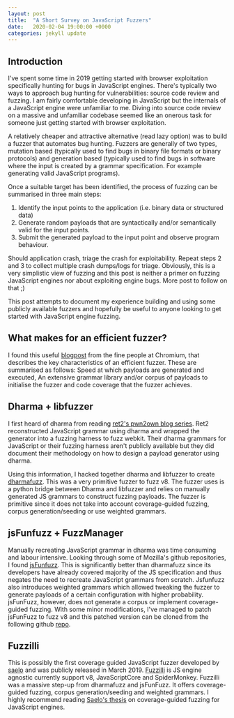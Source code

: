 ```yaml
---
layout: post
title:  "A Short Survey on JavaScript Fuzzers"
date:   2020-02-04 19:00:00 +0000
categories: jekyll update
---
```


## Introduction

I've spent some time in 2019 getting started with browser exploitation specifically hunting for bugs in JavaScript engines. There's typically two ways to approach bug hunting for vulnerabilities: source code review and fuzzing. I am fairly comfortable developing in JavaScript but the internals of a JavaScript engine were unfamiliar to me. Diving into source code review on a massive and unfamiliar codebase seemed like an onerous task for someone just getting started with browser exploitation. 

A relatively cheaper and attractive alternative (read lazy option) was to build a fuzzer that automates bug hunting. Fuzzers are generally of two types, mutation based (typically used to find bugs in binary file formats or binary protocols) and generation based (typically used to find bugs in software where the input is created by a grammar specification. For example generating valid JavaScript programs). 

Once a suitable target has been identified, the process of fuzzing can be summarised in three main steps:
1. Identify the input points to the application (i.e. binary data or structured data)
2. Generate random payloads that are syntactically and/or semantically valid for the input points.
3. Submit the generated payload to the input point and observe program behaviour. 

Should application crash, triage the crash for exploitability. Repeat steps 2 and 3 to collect multiple crash dumps/logs for triage. Obviously, this is a very simplistic view of fuzzing and this post is neither a primer on fuzzing JavaScript engines nor about exploiting engine bugs. More post to follow on that ;)

This post attempts to document my experience building and using some publicly available fuzzers and hopefully be useful to anyone looking to get started with JavaScript engine fuzzing. 

## What makes for an efficient fuzzer?

I found this useful [blogpost](https://chromium.googlesource.com/chromium/src/testing/libfuzzer/+/f44bd1a3e684b72de7a90871a51ab4acb0df4054/efficient_fuzzer.md) from the fine people at Chromium, that describes the key characteristics of an efficient fuzzer. These are summarised as follows: Speed at which payloads are generated and executed, An extensive grammar library and/or corpus of payloads to initialise the fuzzer and code coverage that the fuzzer achieves. 
	
## Dharma + libfuzzer
I first heard of dharma from reading [ret2's pwn2own blog series](https://blog.ret2.io/2018/06/05/pwn2own-2018-exploit-development/). Ret2 reconstructed JavaScript grammar using dharma and wrapped the generator into a fuzzing harness to fuzz webkit. Their dharma grammars for JavaScript or their fuzzing harness aren't publicly available but they did document their methodology on how to design a payload generator using dharma.

Using this information, I hacked together dharma and libfuzzer to create [dharmafuzz](https://github.com/amarekano/dharmafuzz). This was a very primitive fuzzer to fuzz v8. The fuzzer uses is a python bridge between Dharma and libfuzzer and relies on manually generated JS grammars to construct fuzzing payloads. The fuzzer is primitive since it does not take into account coverage-guided fuzzing, corpus generation/seeding or use weighted grammars.

## jsFunfuzz + FuzzManager
Manually recreating JavaScript grammar in dharma was time consuming and labour intensive. Looking through some of Mozilla's github repositories, I found [jsFunfuzz](https://github.com/MozillaSecurity/funfuzz/tree/master/src/funfuzz/js/jsfunfuzz). This is significantly better than dharmafuzz since its developers have already covered majority of the JS specification and thus negates the need to recreate JavaScript grammars from scratch. Jsfunfuzz also introduces weighted grammars which allowed tweaking the fuzzer to generate payloads of a certain configuration with higher probability. jsFunFuzz, however, does not generate a corpus or implement coverage-guided fuzzing. With some minor modifications, I've managed to patch jsFunFuzz to fuzz v8 and this patched version can be cloned from the following github [repo](https://github.com/amarekano/v8-jsfunfuzz). 

## Fuzzilli
This is possibly the first coverage guided JavaScript fuzzer developed by [saelo](https://twitter.com/5aelo) and was publicly released in March 2019. [Fuzzilli](https://github.com/googleprojectzero/fuzzilli) is JS engine agnostic currently support v8, JavaScriptCore and SpiderMonkey. Fuzzilli was a massive step-up from dharmafuzz and jsFunFuzz. It offers coverage-guided fuzzing, corpus generation/seeding and weighted grammars. I highly recommend reading [Saelo's thesis](https://saelo.github.io/papers/thesis.pdf) on coverage-guided fuzzing for JavaScript engines.
